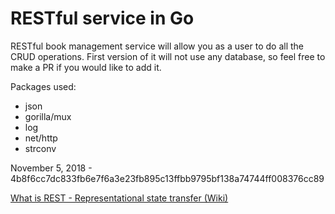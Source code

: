 # RESTful service in Go

RESTful book management service will allow you as a user to do all the CRUD operations. First version of it will not use any database, so feel free to make a PR if you would like to add it.

Packages used:

- json
- gorilla/mux
- log
- net/http
- strconv

November 5, 2018 - 4b8f6cc7dc833fb6e7f6a3e23fb895c13ffbb9795bf138a74744ff008376cc89

[What is REST - Representational state transfer (Wiki)](https://en.wikipedia.org/wiki/Representational_state_transfer)